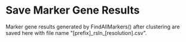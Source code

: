 # Save Marker Gene Results
Marker gene results generated by FindAllMarkers() after clustering are saved here with file name "\[prefix\]\_rsln\_\[resolution\].csv".
